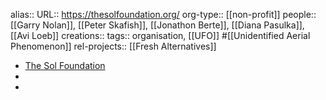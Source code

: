 alias::
URL:: https://thesolfoundation.org/
org-type:: [[non-profit]]
people:: [[Garry Nolan]], [[Peter Skafish]], [[Jonathon Berte]], [[Diana Pasulka]], [[Avi Loeb]]
creations::
tags:: organisation, [[UFO]] #[[Unidentified Aerial Phenomenon]]
rel-projects:: [[Fresh Alternatives]]


- [The Sol Foundation](https://thesolfoundation.org/)
-
-

